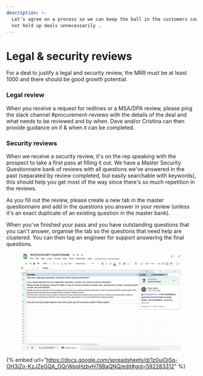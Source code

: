 ```yaml
---
description: >-
  Let's agree on a process so we can keep the ball in the customers court and
  not hold up deals unnecessarily .
---
```


# Legal & security reviews

For a deal to justify a legal and security review, the MRR must be at least 1000 and there should be good growth potential.

### Legal review

When you receive a request for redlines or a MSA/DPA review, please ping the slack channel #procurement-reviews with the details of the deal and what needs to be reviewed and by when. Dave and/or Cristina can then provide guidance on if & when it can be completed.

### Security reviews

When we receive a security review, it's on the rep speaking with the prospect to take a first pass at filling it out. We have a Master Security Questionnaire bank of reviews with all questions we've answered in the past (separated by review completed, but easily searchable with keywords), this should help you get most of the way since there's so much repetition in the reviews.

As you fill out the review, please create a new tab in the master questionnaire and add in the questions you answer in your review (unless it's an exact duplicate of an existing question in the master bank).

When you've finished your pass and you have outstanding questions that you can't answer, organise the tab so the questions that need help are clustered. You can then tag an engineer for support answering the final questions.

<figure><img src="../.gitbook/assets/image (1).png" alt=""><figcaption></figcaption></figure>

{% embed url="https://docs.google.com/spreadsheets/d/1z0uiOjSp-OH3iZo-KzJZeGQA_OQrWqqHzbvH78BaQNQ/edit#gid=592283312" %}
